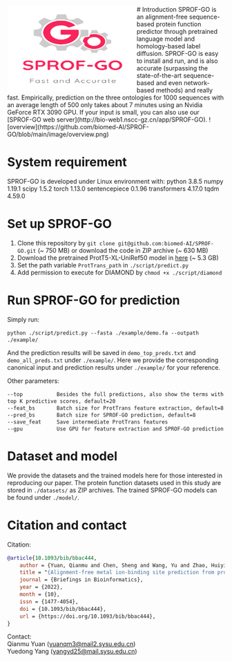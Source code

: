 <img src="https://github.com/biomed-AI/SPROF-GO/blob/main/image/logo.png" width = "300" height = "200" alt="logo" align=left />
# Introduction
SPROF-GO is an alignment-free sequence-based protein function predictor through pretrained language model and homology-based label diffusion. SPROF-GO is easy to install and run, and is also accurate (surpassing the state-of-the-art sequence-based and even network-based methods) and really fast. Empirically, prediction on the three ontologies for 1000 sequences with an average length of 500 only takes about 7 minutes using  an Nvidia GeForce RTX 3090 GPU. If your input is small, you can also use our [SPROF-GO web server](http://bio-web1.nscc-gz.cn/app/SPROF-GO).
![overview](https://github.com/biomed-AI/SPROF-GO/blob/main/image/overview.png)

# System requirement
SPROF-GO is developed under Linux environment with:
python  3.8.5
numpy  1.19.1
scipy  1.5.2
torch  1.13.0
sentencepiece  0.1.96
transformers  4.17.0
tqdm  4.59.0

# Set up SPROF-GO
1. Clone this repository by `git clone git@github.com:biomed-AI/SPROF-GO.git` (~ 750 MB) or download the code in ZIP archive (~ 630 MB)
2. Download the pretrained ProtT5-XL-UniRef50 model in [here](https://zenodo.org/record/4644188) (~ 5.3 GB)
3. Set the path variable `ProtTrans_path` in `./script/predict.py`
4. Add permission to execute for DIAMOND by  `chmod +x ./script/diamond`

# Run SPROF-GO for prediction
Simply run:
```
python ./script/predict.py --fasta ./example/demo.fa --outpath ./example/
```
And the prediction results will be saved in `demo_top_preds.txt` and `demo_all_preds.txt` under `./example/`. Here we provide the corresponding canonical input and prediction results under `./example/` for your reference.

Other parameters:
```
--top           Besides the full predictions, also show the terms with top K predictive scores, default=20
--feat_bs       Batch size for ProtTrans feature extraction, default=8
--pred_bs       Batch size for SPROF-GO prediction, default=8
--save_feat     Save intermediate ProtTrans features
--gpu           Use GPU for feature extraction and SPROF-GO prediction
```

# Dataset and model
We provide the datasets and the trained models here for those interested in reproducing our paper.
The protein function datasets used in this study are stored in `./datasets/` as ZIP archives.
The trained SPROF-GO models can be found under `./model/`.

# Citation and contact
Citation:  
```bibtex
@article{10.1093/bib/bbac444,
    author = {Yuan, Qianmu and Chen, Sheng and Wang, Yu and Zhao, Huiying and Yang, Yuedong},
    title = "{Alignment-free metal ion-binding site prediction from protein sequence through pretrained language model and multi-task learning}",
    journal = {Briefings in Bioinformatics},
    year = {2022},
    month = {10},
    issn = {1477-4054},
    doi = {10.1093/bib/bbac444},
    url = {https://doi.org/10.1093/bib/bbac444},
}
```

Contact:  
Qianmu Yuan (yuanqm3@mail2.sysu.edu.cn)  
Yuedong Yang (yangyd25@mail.sysu.edu.cn)
